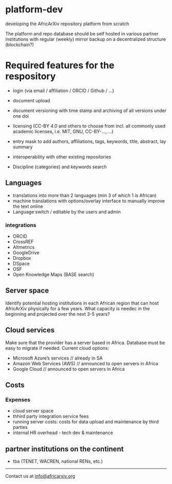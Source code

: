 # platform-dev
developing the AfricArXiv repository platform from scratch

The platform and repo database should be self hosted in various partner institutions with regular (weekly) mirror backup on a decentralized structure (blockchain?)


# Required features for the respository
- login (via email / affiliation / ORCID / Github / …)
- document upload
- document versioning with time stamp and archiving of all versions under one doi
- licensing (CC-BY 4.0 and others to choose from incl. all commonly used academic licenses, i.e. MIT, GNU, CC-BY-…, …)

- entry mask to add authors, affiliations, tags, keywords, title, abstract, lay summary
- interoperability with other existing repositories
- Discipline (categories) and keywords search



## Languages
- translations into more than 2 languages (min 3 of which 1 is African)
- machine translations with options/overlay interface to manually improve the text online
- Language switch / editable by the users and admin


### integrations
- ORCID
- CrossREF
- Altmetrics
- GoogleDrive
- Dropbox
- DSpace
- OSF
- Open Knowledge Maps (BASE search)


## Server space
Identify potential hosting institutions in each African region that can host AfricArXiv physically for a few years.
What capacity is needec in the beginning and projected over the next 3-5 years?


## Cloud services
Make sure that the provider has a server based in Africa. Database must be easy to migrate if needed.
Current cloud options:
- Microsoft Azure’s services // already in SA
- Amazon Web Services (AWS) // announced to open servers in Africa
- Google Cloud // announced to open servers in Africa


## Costs
### Expenses
- cloud server space
- thhird party integration service fees
- running server costs: costs for data upload and maintenance by third parties
- internal HR overhead - tech dev & maintenance

## partner institutions on the continent
- tba (TENET, WACREN, national RENs, etc.)



---

Contact us at info@africarxiv.org
